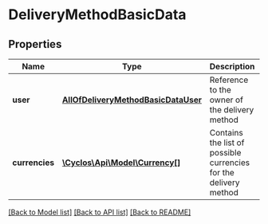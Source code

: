 # DeliveryMethodBasicData

## Properties
Name | Type | Description | Notes
------------ | ------------- | ------------- | -------------
**user** | [**AllOfDeliveryMethodBasicDataUser**](AllOfDeliveryMethodBasicDataUser.md) | Reference to the owner of the delivery method | [optional] 
**currencies** | [**\Cyclos\Api\Model\Currency[]**](Currency.md) | Contains the list of possible currencies for the delivery method | [optional] 

[[Back to Model list]](../../README.md#documentation-for-models) [[Back to API list]](../../README.md#documentation-for-api-endpoints) [[Back to README]](../../README.md)


